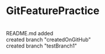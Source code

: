 # GitFeaturePractice
<br>
README.md added <br>
created branch "createdOnGitHub" <br>
created branch "testBranch1"  <br>
